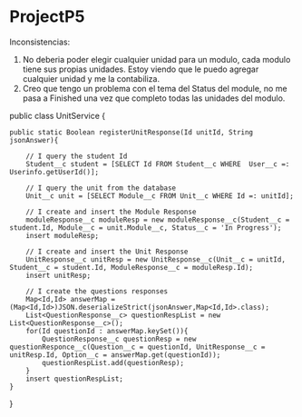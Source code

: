 # ProjectP5
Inconsistencias:
1) No deberia poder elegir cualquier unidad para un modulo, cada modulo tiene sus propias unidades. Estoy viendo que le puedo agregar cualquier unidad y me la contabiliza.
2) Creo que tengo un problema con el tema del Status del module, no me pasa a Finished una vez que completo todas las unidades del modulo.

public class UnitService {

    public static Boolean registerUnitResponse(Id unitId, String jsonAnswer){

        // I query the student Id
        Student__c student = [SELECT Id FROM Student__c WHERE  User__c =: Userinfo.getUserId()];
        
        // I query the unit from the database
        Unit__c unit = [SELECT Module__c FROM Unit__c WHERE Id =: unitId];

        // I create and insert the Module Response
        moduleResponse__c moduleResp = new moduleResponse__c(Student__c = student.Id, Module__c = unit.Module__c, Status__c = 'In Progress');
        insert moduleResp;

        // I create and insert the Unit Response 
        UnitResponse__c unitResp = new UnitResponse__c(Unit__c = unitId, Student__c = student.Id, ModuleResponse__c = moduleResp.Id);
        insert unitResp;

        // I create the questions responses
        Map<Id,Id> answerMap = (Map<Id,Id>)JSON.deserializeStrict(jsonAnswer,Map<Id,Id>.class);
        List<QuestionResponse__c> questionRespList = new List<QuestionResponse__c>();
        for(Id questionId : answerMap.keySet()){
            QuestionResponse__c questionResp = new questionResponce__c(Question__c = questionId, UnitResponse__c = unitResp.Id, Option__c = answerMap.get(questionId));
            questionRespList.add(questionResp);
        }
        insert questionRespList;
    }
}
 

